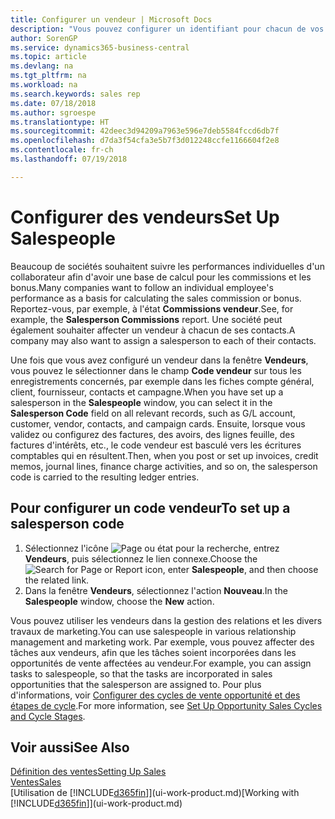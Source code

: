 ```yaml
---
title: Configurer un vendeur | Microsoft Docs
description: "Vous pouvez configurer un identifiant pour chacun de vos vendeurs, afin de pouvoir suivre les performances de la personne ou affecter un vendeur à un contact."
author: SorenGP
ms.service: dynamics365-business-central
ms.topic: article
ms.devlang: na
ms.tgt_pltfrm: na
ms.workload: na
ms.search.keywords: sales rep
ms.date: 07/18/2018
ms.author: sgroespe
ms.translationtype: HT
ms.sourcegitcommit: 42deec3d94209a7963e596e7deb5584fccd6db7f
ms.openlocfilehash: d7da3f54cfa3e5b7f3d012248ccfe1166604f2e8
ms.contentlocale: fr-ch
ms.lasthandoff: 07/19/2018

---
```

# <a name="set-up-salespeople"></a><span data-ttu-id="5a403-103">Configurer des vendeurs</span><span class="sxs-lookup"><span data-stu-id="5a403-103">Set Up Salespeople</span></span>
<span data-ttu-id="5a403-104">Beaucoup de sociétés souhaitent suivre les performances individuelles d'un collaborateur afin d'avoir une base de calcul pour les commissions et les bonus.</span><span class="sxs-lookup"><span data-stu-id="5a403-104">Many companies want to follow an individual employee's performance as a basis for calculating the sales commission or bonus.</span></span> <span data-ttu-id="5a403-105">Reportez-vous, par exemple, à l'état **Commissions vendeur**.</span><span class="sxs-lookup"><span data-stu-id="5a403-105">See, for example, the **Salesperson Commissions** report.</span></span> <span data-ttu-id="5a403-106">Une société peut également souhaiter affecter un vendeur à chacun de ses contacts.</span><span class="sxs-lookup"><span data-stu-id="5a403-106">A company may also want to assign a salesperson to each of their contacts.</span></span>

<span data-ttu-id="5a403-107">Une fois que vous avez configuré un vendeur dans la fenêtre **Vendeurs**, vous pouvez le sélectionner dans le champ **Code vendeur** sur tous les enregistrements concernés, par exemple dans les fiches compte général, client, fournisseur, contacts et campagne.</span><span class="sxs-lookup"><span data-stu-id="5a403-107">When you have set up a salesperson in the **Salespeople** window, you can select it in the **Salesperson Code** field on all relevant records, such as G/L account, customer, vendor, contacts, and campaign cards.</span></span> <span data-ttu-id="5a403-108">Ensuite, lorsque vous validez ou configurez des factures, des avoirs, des lignes feuille, des factures d'intérêts, etc., le code vendeur est basculé vers les écritures comptables qui en résultent.</span><span class="sxs-lookup"><span data-stu-id="5a403-108">Then, when you post or set up invoices, credit memos, journal lines, finance charge activities, and so on, the salesperson code is carried to the resulting ledger entries.</span></span>

## <a name="to-set-up-a-salesperson-code"></a><span data-ttu-id="5a403-109">Pour configurer un code vendeur</span><span class="sxs-lookup"><span data-stu-id="5a403-109">To set up a salesperson code</span></span>
1. <span data-ttu-id="5a403-110">Sélectionnez l'icône ![Page ou état pour la recherche](media/ui-search/search_small.png "Page ou état pour la recherche"), entrez **Vendeurs**, puis sélectionnez le lien connexe.</span><span class="sxs-lookup"><span data-stu-id="5a403-110">Choose the ![Search for Page or Report](media/ui-search/search_small.png "Search for Page or Report icon") icon, enter **Salespeople**, and then choose the related link.</span></span>
2. <span data-ttu-id="5a403-111">Dans la fenêtre **Vendeurs**, sélectionnez l'action **Nouveau**.</span><span class="sxs-lookup"><span data-stu-id="5a403-111">In the **Salespeople** window, choose the **New** action.</span></span>

<span data-ttu-id="5a403-112">Vous pouvez utiliser les vendeurs dans la gestion des relations et les divers travaux de marketing.</span><span class="sxs-lookup"><span data-stu-id="5a403-112">You can use salespeople in various relationship management and marketing work.</span></span> <span data-ttu-id="5a403-113">Par exemple, vous pouvez affecter des tâches aux vendeurs, afin que les tâches soient incorporées dans les opportunités de vente affectées au vendeur.</span><span class="sxs-lookup"><span data-stu-id="5a403-113">For example, you can assign tasks to salespeople, so that the tasks are incorporated in sales opportunities that the salesperson are assigned to.</span></span> <span data-ttu-id="5a403-114">Pour plus d'informations, voir [Configurer des cycles de vente opportunité et des étapes de cycle](marketing-how-setup-opportunity-sales-cycles-stages.md).</span><span class="sxs-lookup"><span data-stu-id="5a403-114">For more information, see [Set Up Opportunity Sales Cycles and Cycle Stages](marketing-how-setup-opportunity-sales-cycles-stages.md).</span></span>

## <a name="see-also"></a><span data-ttu-id="5a403-115">Voir aussi</span><span class="sxs-lookup"><span data-stu-id="5a403-115">See Also</span></span>
[<span data-ttu-id="5a403-116">Définition des ventes</span><span class="sxs-lookup"><span data-stu-id="5a403-116">Setting Up Sales</span></span>](sales-setup-sales.md)  
[<span data-ttu-id="5a403-117">Ventes</span><span class="sxs-lookup"><span data-stu-id="5a403-117">Sales</span></span>](sales-manage-sales.md)  
<span data-ttu-id="5a403-118">[Utilisation de [!INCLUDE[d365fin](includes/d365fin_md.md)]](ui-work-product.md)</span><span class="sxs-lookup"><span data-stu-id="5a403-118">[Working with [!INCLUDE[d365fin](includes/d365fin_md.md)]](ui-work-product.md)</span></span>  

